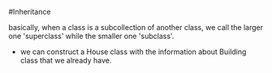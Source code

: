 #Inheritance

basically, when a class is a subcollection of another class, we call the larger one 'superclass' while the smaller one 'subclass'.

- we can construct a House class with the information about Building class that we already have.